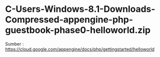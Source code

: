 C-Users-Windows-8.1-Downloads-Compressed-appengine-php-guestbook-phase0-helloworld.zip
======================================================================================

Sumber : https://cloud.google.com/appengine/docs/php/gettingstarted/helloworld
